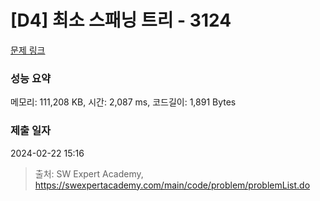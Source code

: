 # [D4] 최소 스패닝 트리 - 3124 

[문제 링크](https://swexpertacademy.com/main/code/problem/problemDetail.do?contestProbId=AV_mSnmKUckDFAWb) 

### 성능 요약

메모리: 111,208 KB, 시간: 2,087 ms, 코드길이: 1,891 Bytes

### 제출 일자

2024-02-22 15:16



> 출처: SW Expert Academy, https://swexpertacademy.com/main/code/problem/problemList.do